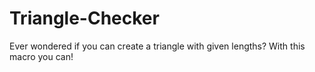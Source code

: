 # Triangle-Checker
Ever wondered if you can create a triangle with given lengths? With this macro you can! 

